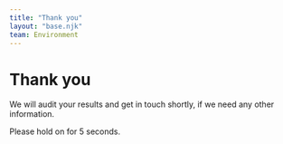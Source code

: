 ```yaml
---
title: "Thank you"
layout: "base.njk"
team: Environment
---
```


# Thank you

We will audit your results and get in touch shortly, if we need any other information.

<script src="/js/lottie-player.js"></script>

<lottie-player autoplay mode="normal" src="/js/lf20_nk7rih3w.json" style="width: 50vh"> </lottie-player>
<script>
    function startTimer(duration, display) {
        var timer = duration, minutes, seconds;
        var end =setInterval(function () {
            minutes = parseInt(timer / 60, 10)
            seconds = parseInt(timer % 60, 10);

            minutes = minutes < 10 ?  + minutes : minutes;
            seconds = seconds < 10 ? + seconds : seconds;

            display.textContent = seconds;

            if (--timer < 0) {
                window.location = "/environment4";
                clearInterval(end);
            }
        }, 1000);
    }

    window.onload = function () {
        var fiveMinutes = 5,
            display = document.querySelector('#time');
        startTimer(fiveMinutes, display);
    };
</script>

<p>Please hold on for <span id="time">5</span> seconds.</p>
<form id="form1" runat="server">

</form>
